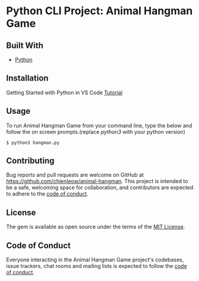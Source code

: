 # Python CLI Project: Animal Hangman Game

## Built With
- [Python](https://www.python.org/)

## Installation

Getting Started with Python in VS Code [Tutorial](https://code.visualstudio.com/docs/python/python-tutorial)

## Usage

To run Animal Hangman Game from your command line, type the below and follow the on screen prompts.(replace *python3* with your python version)

    $ python3 hangman.py
    

## Contributing

Bug reports and pull requests are welcome on GitHub at https://github.com/chienleow/animal-hangman. This project is intended to be a safe, welcoming space for collaboration, and contributors are expected to adhere to the [code of conduct](https://github.com/[USERNAME]/ecommerce_app/blob/master/CODE_OF_CONDUCT.md).


## License

The gem is available as open source under the terms of the [MIT License](https://opensource.org/licenses/MIT).

## Code of Conduct

Everyone interacting in the Animal Hangman Game project's codebases, issue trackers, chat rooms and mailing lists is expected to follow the [code of conduct](https://github.com/[USERNAME]/ecommerce_app/blob/master/CODE_OF_CONDUCT.md).
